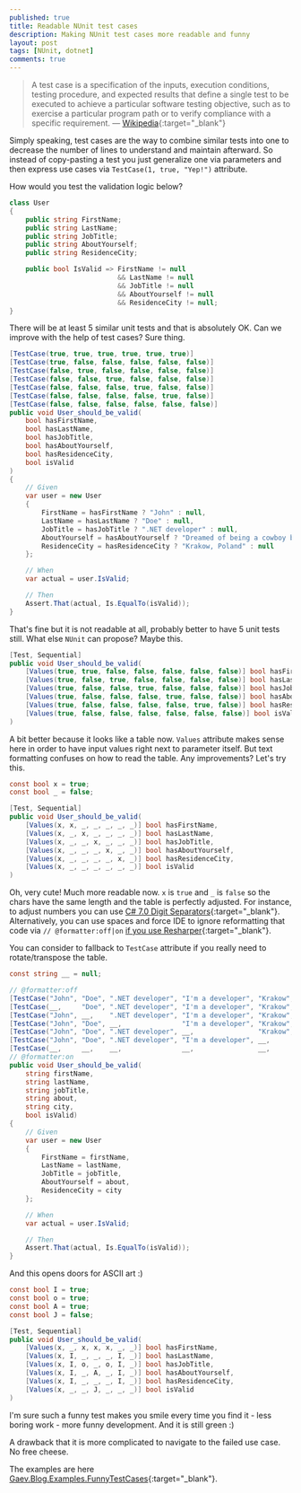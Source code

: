 ```yaml
---
published: true
title: Readable NUnit test cases
description: Making NUnit test cases more readable and funny
layout: post
tags: [NUnit, dotnet]
comments: true
---
```


> A test case is a specification of the inputs, execution conditions, testing procedure, and expected results that define a single test to be executed to achieve a particular software testing objective, such as to exercise a particular program path or to verify compliance with a specific requirement. — [Wikipedia](https://en.wikipedia.org/wiki/Test_case){:target="_blank"}

Simply speaking, test cases are the way to combine similar tests into one to decrease the number of lines to understand and maintain afterward. So instead of copy-pasting a test you just generalize one via parameters and then express use cases via `TestCase(1, true, "Yep!")` attribute.

How would you test the validation logic below?

```c#
class User
{
    public string FirstName;
    public string LastName;
    public string JobTitle;
    public string AboutYourself;
    public string ResidenceCity;

    public bool IsValid => FirstName != null
                           && LastName != null
                           && JobTitle != null
                           && AboutYourself != null
                           && ResidenceCity != null;
}
```

There will be at least 5 similar unit tests and that is absolutely OK. Can we improve with the help of test cases? Sure thing.

```c#
[TestCase(true, true, true, true, true, true)]
[TestCase(true, false, false, false, false, false)]
[TestCase(false, true, false, false, false, false)]
[TestCase(false, false, true, false, false, false)]
[TestCase(false, false, false, true, false, false)]
[TestCase(false, false, false, false, true, false)]
[TestCase(false, false, false, false, false, false)]
public void User_should_be_valid(
    bool hasFirstName,
    bool hasLastName,
    bool hasJobTitle,
    bool hasAboutYourself,
    bool hasResidenceCity,
    bool isValid
)
{
    // Given
    var user = new User
    {
        FirstName = hasFirstName ? "John" : null,
        LastName = hasLastName ? "Doe" : null,
        JobTitle = hasJobTitle ? ".NET developer" : null,
        AboutYourself = hasAboutYourself ? "Dreamed of being a cowboy but became a developer" : null,
        ResidenceCity = hasResidenceCity ? "Krakow, Poland" : null
    };

    // When
    var actual = user.IsValid;

    // Then
    Assert.That(actual, Is.EqualTo(isValid));
}
```

That's fine but it is not readable at all, probably better to have 5 unit tests still. What else `NUnit` can propose? Maybe this.

```c#
[Test, Sequential]
public void User_should_be_valid(
    [Values(true, true, false, false, false, false, false)] bool hasFirstName,
    [Values(true, false, true, false, false, false, false)] bool hasLastName,
    [Values(true, false, false, true, false, false, false)] bool hasJobTitle,
    [Values(true, false, false, false, true, false, false)] bool hasAboutYourself,
    [Values(true, false, false, false, false, true, false)] bool hasResidenceCity,
    [Values(true, false, false, false, false, false, false)] bool isValid
)
```

A bit better because it looks like a table now. `Values` attribute makes sense here in order to have input values right next to parameter itself. But text formatting confuses on how to read the table. Any improvements? Let's try this.

```c#
const bool x = true;
const bool _ = false;

[Test, Sequential]
public void User_should_be_valid(
    [Values(x, x, _, _, _, _, _)] bool hasFirstName,
    [Values(x, _, x, _, _, _, _)] bool hasLastName,
    [Values(x, _, _, x, _, _, _)] bool hasJobTitle,
    [Values(x, _, _, _, x, _, _)] bool hasAboutYourself,
    [Values(x, _, _, _, _, x, _)] bool hasResidenceCity,
    [Values(x, _, _, _, _, _, _)] bool isValid
)
```

Oh, very cute! Much more readable now. `x` is `true` and `_` is `false` so the chars have the same length and the table is perfectly adjusted. For instance, to adjust numbers you can use [C# 7.0 Digit Separators](https://airbrake.io/blog/csharp/digit-separators-reference-returns-and-binary-literals){:target="_blank"}. Alternatively, you can use spaces and force IDE to ignore reformatting that code via `// @formatter:off|on` [if you use Resharper](https://stackoverflow.com/a/48683309/1400547){:target="_blank"}.

You can consider to fallback to `TestCase` attribute if you really need to rotate/transpose the table.

```c#
const string __ = null;

// @formatter:off
[TestCase("John", "Doe", ".NET developer", "I'm a developer", "Krakow", x)]
[TestCase(__,     "Doe", ".NET developer", "I'm a developer", "Krakow", _)]
[TestCase("John", __,    ".NET developer", "I'm a developer", "Krakow", _)]
[TestCase("John", "Doe", __,               "I'm a developer", "Krakow", _)]
[TestCase("John", "Doe", ".NET developer", __,                "Krakow", _)]
[TestCase("John", "Doe", ".NET developer", "I'm a developer", __,       _)]
[TestCase(__,     __,    __,               __,                __,       _)]
// @formatter:on
public void User_should_be_valid(
    string firstName,
    string lastName,
    string jobTitle,
    string about,
    string city,
    bool isValid)
{
    // Given
    var user = new User
    {
        FirstName = firstName,
        LastName = lastName,
        JobTitle = jobTitle,
        AboutYourself = about,
        ResidenceCity = city
    };

    // When
    var actual = user.IsValid;

    // Then
    Assert.That(actual, Is.EqualTo(isValid));
}
```

And this opens doors for ASCII art :)

```c#
const bool I = true;
const bool o = true;
const bool A = true;
const bool J = false;

[Test, Sequential]
public void User_should_be_valid(
    [Values(x, _, x, x, x, _, _)] bool hasFirstName,
    [Values(x, I, _, _, _, I, _)] bool hasLastName,
    [Values(x, I, o, _, o, I, _)] bool hasJobTitle,
    [Values(x, I, _, A, _, I, _)] bool hasAboutYourself,
    [Values(x, I, _, _, _, I, _)] bool hasResidenceCity,
    [Values(x, _, _, J, _, _, _)] bool isValid
)
```

I'm sure such a funny test makes you smile every time you find it - less boring work - more funny development. And it is still green :)

A drawback that it is more complicated to navigate to the failed use case. No free cheese.

The examples are here [Gaev.Blog.Examples.FunnyTestCases](https://github.com/gaevoy/Gaev.Blog.Examples/blob/1.6.0/Gaev.Blog.Examples.FunnyTestCases/TestCasesDemo.cs){:target="_blank"}.
